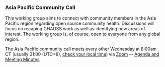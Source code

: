 
### Asia Pacific Community Call

This working group aims to connect with community members in the Asia Pacific region regarding open source community health. Discussions will focus on recaping CHAOSS work as well as identifying new areas of interest. The working group is, of course, open to everyone from any global region. 

The Asia Pacific community call meets every other Wednesday at 8:00am CT (usually 21:00 (UTC+8), [check your local time](https://arewemeetingyet.com/(GMT-5:00)%20Central%20Time%20(US%20and%20Canada)/2020-06-17/08:00/b/CHAOSS%20Asia%20Pacific%20Community%20Call)) via [Zoom](https://unomaha.zoom.us/j/720431288) -- [Agenda and Meeting Minutes](https://docs.google.com/document/d/17S89h-0MpMA0fzkxv16LRgK8Nh1Qov7lammjNnPk16E/edit)
